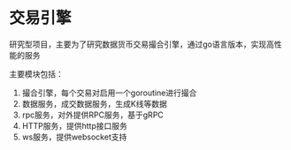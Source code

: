 # 交易引擎

研究型项目，主要为了研究数据货币交易撮合引擎，通过go语言版本，实现高性能的服务

主要模块包括：
1. 撮合引擎，每个交易对启用一个goroutine进行撮合
2. 数据服务，成交数据服务，生成K线等数据
3. rpc服务，对外提供RPC服务，基于gRPC
4. HTTP服务，提供http接口服务
5. ws服务，提供websocket支持